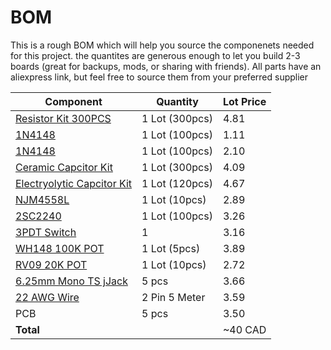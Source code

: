 # BOM
This is a rough BOM which will help you source the componenets needed for this project. the quantites are generous enough to let you build 2-3 boards (great for backups, mods, or sharing with friends). All parts have an aliexpress link, but feel free to source them from your preferred supplier

| Component                                                                                                                                                                                                                                                                                                                                                                                                                                                                                                                                                                                                                                                                                                                                        | Quantity       | Lot Price |
| ------------------------------------------------------------------------------------------------------------------------------------------------------------------------------------------------------------------------------------------------------------------------------------------------------------------------------------------------------------------------------------------------------------------------------------------------------------------------------------------------------------------------------------------------------------------------------------------------------------------------------------------------------------------------------------------------------------------------------------------------ | -------------- | --------- |
| [Resistor Kit 300PCS](https://www.aliexpress.com/item/1005008072034622.html?spm=a2g0o.productlist.main.5.77ae596bq8NXCV&algo_pvid=69b7d862-510c-492f-bd88-602fcb1a2136&algo_exp_id=69b7d862-510c-492f-bd88-602fcb1a2136-2&pdp_ext_f=%7B%22order%22%3A%22610%22%2C%22eval%22%3A%221%22%7D&pdp_npi=4%40dis%21CAD%217.50%215.10%21%21%2137.00%2125.16%21%40%2112000043532737817%21sea%21CA%216156843420%21X&curPageLogUid=hBubrUjnvag9&utparam-url=scene%3Asearch%7Cquery_from%3A)                                                                                                                                                                                                                                                                  | 1 Lot (300pcs) | 4.81      |
| [1N4148](https://www.aliexpress.com/item/1005002339916163.html?spm=a2g0o.productlist.main.7.1b2467ddAsiFr5&aem_p4p_detail=202503030713291389582416432340003527393&algo_pvid=c36de10a-c300-41da-8e5b-a6137548c867&algo_exp_id=c36de10a-c300-41da-8e5b-a6137548c867-3&pdp_ext_f=%7B%22order%22%3A%22135%22%2C%22eval%22%3A%221%22%7D&pdp_npi=4%40dis%21CAD%211.34%211.27%21%21%210.91%210.86%21%40%2112000020175180916%21sea%21CA%216156843420%21X&curPageLogUid=oWlWxt0Q5jWF&utparam-url=scene%3Asearch%7Cquery_from%3A&search_p4p_id=202503030713291389582416432340003527393_1)                                                                                                                                                                  | 1 Lot (100pcs) | 1.11      |
| [1N4148](https://www.aliexpress.com/item/1005004962400215.html?spm=a2g0o.order_list.order_list_main.23.27a31802QRq2Ok)                                                                                                                                                                                                                                                                                                                                                                                                                                                                                                                                                                                                                           | 1 Lot (100pcs) | 2.10      |
| [Ceramic Capcitor Kit](https://www.aliexpress.com/item/1005002990099454.html?spm=a2g0o.order_list.order_list_main.34.27a31802QRq2Ok)                                                                                                                                                                                                                                                                                                                                                                                                                                                                                                                                                                                                             | 1 Lot (300pcs) | 4.09      |
| [Electryolytic Capcitor Kit](https://www.aliexpress.com/item/1005002983034947.html?spm=a2g0o.order_list.order_list_main.35.27a31802QRq2Ok)                                                                                                                                                                                                                                                                                                                                                                                                                                                                                                                                                                                                       | 1 Lot (120pcs) | 4.67      |
| [NJM4558L](https://www.aliexpress.com/item/1005007501615530.html?spm=a2g0o.order_list.order_list_main.41.27a31802QRq2Ok)                                                                                                                                                                                                                                                                                                                                                                                                                                                                                                                                                                                                                         | 1 Lot (10pcs)  | 2.89      |
| [2SC2240](https://www.aliexpress.com/item/33048602882.html?spm=a2g0o.order_list.order_list_main.47.27a31802QRq2Ok)                                                                                                                                                                                                                                                                                                                                                                                                                                                                                                                                                                                                                               | 1 Lot (100pcs) | 3.26      |
| [3PDT Switch](https://www.aliexpress.com/item/4000966052117.html?spm=a2g0o.detail.pcDetailTopMoreOtherSeller.3.325atUSitUSiX1&gps-id=pcDetailTopMoreOtherSeller&scm=1007.40196.394660.0&scm_id=1007.40196.394660.0&scm-url=1007.40196.394660.0&pvid=93aa42b1-1e76-4dd6-8b59-eb2e9edc83ff&_t=gps-id:pcDetailTopMoreOtherSeller,scm-url:1007.40196.394660.0,pvid:93aa42b1-1e76-4dd6-8b59-eb2e9edc83ff,tpp_buckets:668%232846%238116%232002&pdp_ext_f=%7B%22order%22%3A%2261%22%2C%22eval%22%3A%221%22%2C%22sceneId%22%3A%2230050%22%7D&pdp_npi=4%40dis%21CAD%213.16%213.16%21%21%212.23%212.23%21%402101ef7017446799526902039e1811%2110000012918590444%21rec%21CA%216156843420%21X&utparam-url=scene%3ApcDetailTopMoreOtherSeller%7Cquery_from%3A) | 1              | 3.16      |
| [WH148 100K POT](https://www.aliexpress.com/item/1005007027600527.html?spm=a2g0o.order_list.order_list_main.53.27a31802QRq2Ok)                                                                                                                                                                                                                                                                                                                                                                                                                                                                                                                                                                                                                   | 1 Lot (5pcs)   | 3.89      |
| [RV09 20K POT](https://www.aliexpress.com/item/1005006215383460.html?spm=a2g0o.order_list.order_list_main.59.27a31802QRq2Ok)                                                                                                                                                                                                                                                                                                                                                                                                                                                                                                                                                                                                                     | 1 Lot (10pcs)  | 2.72      |
| [6.25mm Mono TS jJack](https://www.aliexpress.com/item/1005006144019774.html?spm=a2g0o.productlist.main.1.35fb222bO0zIeY&algo_pvid=f955d311-7563-412b-bc61-00f7055530a4&algo_exp_id=f955d311-7563-412b-bc61-00f7055530a4-0&pdp_ext_f=%7B%22order%22%3A%22224%22%2C%22eval%22%3A%221%22%7D&pdp_npi=4%40dis%21CAD%213.89%213.89%21%21%212.66%212.66%21%402103201917415453908511649e7533%2112000035959270775%21sea%21CA%216156843420%21X&curPageLogUid=scD02t2AEk92&utparam-url=scene%3Asearch%7Cquery_from%3A)                                                                                                                                                                                                                                     | 5 pcs          | 3.66      |
| [22 AWG Wire](https://www.aliexpress.com/item/1005007156114505.html?spm=a2g0o.order_list.order_list_main.89.27a31802QRq2Ok)                                                                                                                                                                                                                                                                                                                                                                                                                                                                                                                                                                                                                      | 2 Pin 5 Meter  | 3.59      |
| PCB                                                                                                                                                                                                                                                                                                                                                                                                                                                                                                                                                                                                                                                                                                                                              | 5 pcs          | 3.50      |
| **Total**                                                                                                                                                                                                                                                                                                                                                                                                                                                                                                                                                                                                                                                                                                                                        |                | ~40 CAD   |